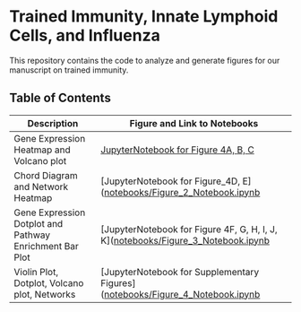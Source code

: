 # Trained Immunity, Innate Lymphoid Cells, and Influenza

This repository contains the code to analyze and generate figures for our manuscript on trained immunity. 

## Table of Contents

| Description               | Figure and Link to Notebooks                                                                                             |
|---------------------|---------------------------------------------------------------------------------------------------------|
| Gene Expression Heatmap and Volcano plot | [JupyterNotebook for Figure 4A, B, C](https://github.com/yyw-informatics/ILC_trained_immunity/blob/main/Figure__ABC_Shared_Pathway_Heatmap.ipynb) |
| Chord Diagram and Network Heatmap | [JupyterNotebook for Figure_4D, E]([notebooks/Figure_2_Notebook.ipynb](https://github.com/yyw-informatics/ILC_trained_immunity/blob/main/Figure__DE_Chord_Diagram_Heatmap.ipynb) |
| Gene Expression Dotplot and Pathway Enrichment Bar Plot | [JupyterNotebook for Figure 4F, G, H, I, J, K]([notebooks/Figure_3_Notebook.ipynb](https://github.com/yyw-informatics/ILC_trained_immunity/blob/main/Figure__FGHIJK_Dotplot_Barplot.ipynb) |
| Violin Plot, Dotplot, Volcano plot, Networks | [JupyterNotebook for Supplementary Figures]([notebooks/Figure_4_Notebook.ipynb](https://github.com/yyw-informatics/ILC_trained_immunity/blob/main/Figure__Supplementary.ipynb) |
